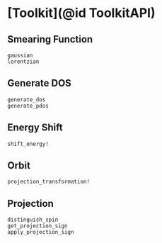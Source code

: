 # [Toolkit](@id ToolkitAPI)

## Smearing Function

```@docs
gaussian
lorentzian
```

## Generate DOS

```@docs
generate_dos
generate_pdos
```

## Energy Shift
```@docs
shift_energy!
```

## Orbit
```@docs
projection_transformation!
```

## Projection
```@docs
distinguish_spin
get_projection_sign
apply_projection_sign
```